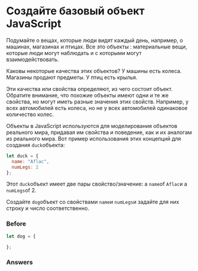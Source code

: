 # Создайте базовый объект JavaScript
Подумайте о вещах, которые люди видят каждый день, например, о машинах, магазинах и птицах. Все это объекты : материальные вещи, которые люди могут наблюдать и с которыми могут взаимодействовать.

Каковы некоторые качества этих объектов? У машины есть колеса. Магазины продают предметы. У птиц есть крылья.

Эти качества или свойства определяют, из чего состоит объект. Обратите внимание, что похожие объекты имеют одни и те же свойства, но могут иметь разные значения этих свойств. Например, у всех автомобилей есть колеса, но не у всех автомобилей одинаковое количество колес.

Объекты в JavaScript используются для моделирования объектов реального мира, придавая им свойства и поведение, как и их аналогам из реального мира. Вот пример использования этих концепций для создания `duck`объекта:
```javascript
let duck = {
  name: "Aflac",
  numLegs: 2
};
```
Этот `duck`объект имеет две пары свойство/значение: a `name`of `Aflac`и a `numLegs`of 2.

Создайте `dog`объект со свойствами `name`и `numLegs`и задайте для них строку и число соответственно.
### Before
```javascript
let dog = {

};
```
### Answers
```javascript

```
